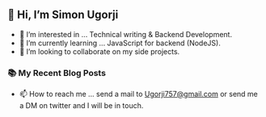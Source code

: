 ## 👋 Hi, I’m Simon Ugorji

- 👀 I’m interested in ... Technical writing & Backend Development. 
- 🌱 I’m currently learning ... JavaScript for backend (NodeJS). 
- 💞️ I’m looking to collaborate on my side projects. 

### :books: My Recent Blog Posts
<!-- BLOGPOSTS:START -->
<!-- BLOGPOSTS:END -->

- 📫 How to reach me ... send a mail to Ugorji757@gmail.com or send me a DM on twitter and I will be in touch.
